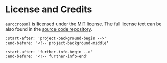 # License and Credits

$\texttt{eurocropsml}$ is licensed under the [MIT](https://choosealicense.com/licenses/mit/) license.
The full license text can be also found in the [source code repository](https://github.com/dida-do/eurocropsml/blob/main/LICENSE).

```{include} ../README.md
:start-after: 'project-background-begin -->'
:end-before: '<!-- project-background-middle'
```

```{include} ../README.md
:start-after: 'further-info-begin -->'
:end-before: '<!-- further-info-end'
```